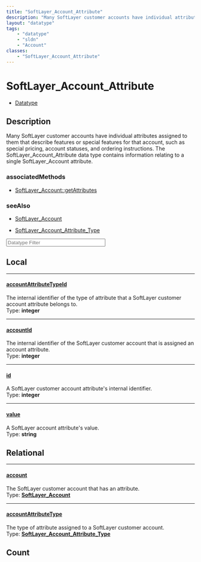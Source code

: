 ```yaml
---
title: "SoftLayer_Account_Attribute"
description: "Many SoftLayer customer accounts have individual attributes assigned to them that describe features or special features... "
layout: "datatype"
tags:
    - "datatype"
    - "sldn"
    - "Account"
classes:
    - "SoftLayer_Account_Attribute"
---
```


# SoftLayer_Account_Attribute
<div id='service-datatype'>
    <ul id='sldn-reference-tabs'>
        <li id='datatype'> <a href='/reference/datatypes/SoftLayer_Account_Attribute' >Datatype</a></li>
    </ul>
</div>

## Description 
Many SoftLayer customer accounts have individual attributes assigned to them that describe features or special features for that account, such as special pricing, account statuses, and ordering instructions. The SoftLayer_Account_Attribute data type contains information relating to a single SoftLayer_Account attribute. 


### associatedMethods

*  [SoftLayer_Account::getAttributes](/reference/services/SoftLayer_Account/getAttributes )



### seeAlso

* [SoftLayer_Account](/reference/datatypes/SoftLayer_Account )


* [SoftLayer_Account_Attribute_Type](/reference/datatypes/SoftLayer_Account_Attribute_Type )




<!-- Filer BEGIN -->
<div class="view-filters">
        <div class="clearfix">
            <div class="search-input-box">
                <input placeholder="Datatype Filter" onkeyup="titleSearch(inputId='prop-input', divId='properties', elementClass='prop-row')" 
                    type="text" id="prop-input" value="" size="30" maxlength="128" class="form-text">
            </div>
        </div>
</div>
<!-- Filer END -->

<div id="properties" class="content">
<div id="localProperties" class="prop-content" >

## Local
<div class="prop-row">

-----
[accountAttributeTypeId]: #accountattributetypeid
#### [accountAttributeTypeId]
The internal identifier of the type of attribute that a SoftLayer customer account attribute belongs to.   
<span class="type-label">Type: </span>**integer**


</div>
<div class="prop-row">

-----
[accountId]: #accountid
#### [accountId]
The internal identifier of the SoftLayer customer account that is assigned an account attribute.   
<span class="type-label">Type: </span>**integer**


</div>
<div class="prop-row">

-----
[id]: #id
#### [id]
A SoftLayer customer account attribute's internal identifier.   
<span class="type-label">Type: </span>**integer**


</div>
<div class="prop-row">

-----
[value]: #value
#### [value]
A SoftLayer account attribute's value.   
<span class="type-label">Type: </span>**string**


</div>
</div>
<!-- LOCAL PROPERTY END -->

<div id="relationalProperties"  class="prop-content" >

## Relational
<div class="prop-row">

-----
[account]: #account
#### [account]
The SoftLayer customer account that has an attribute.  
<span class="type-label">Type: </span>**<a href='/reference/datatypes/SoftLayer_Account'>SoftLayer_Account </a>**


</div>
<div class="prop-row">

-----
[accountAttributeType]: #accountattributetype
#### [accountAttributeType]
The type of attribute assigned to a SoftLayer customer account.  
<span class="type-label">Type: </span>**<a href='/reference/datatypes/SoftLayer_Account_Attribute_Type'>SoftLayer_Account_Attribute_Type </a>**


</div>

## Count
</div>


